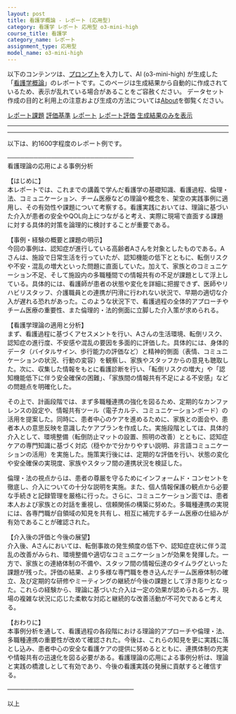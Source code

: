 ```yaml
---
layout: post
title: 看護学概論 - レポート (応用型)
category: 看護学 レポート 応用型 o3-mini-high
course_title: 看護学
category_name: レポート
assignment_type: 応用型
model_name: o3-mini-high
---
```


以下のコンテンツは、[プロンプト](https://github.com/takedatoshiyuki/synthetic_assignments/tree/main/generated/看護学/o3-mini-high/prompt_レポート-応用型.md)を入力して、AI (o3-mini-high) が生成した「[看護学概論](/contents/看護学/)」のレポートです。このページは生成結果から自動的に作成されているため、表示が乱れている場合があることをご容赦ください。
データセット作成の目的と利用上の注意および生成の方法については[About](/About)を御覧ください。

[レポート課題](../レポート課題-応用型)
[評価基準](../評価基準-応用型)
[レポート](../レポート-応用型)
[レポート評価](../レポート評価-応用型)
[生成結果のみを表示](https://github.com/takedatoshiyuki/synthetic_assignments/tree/main/generated/看護学/o3-mini-high/レポート-応用型.md)
  

***
***
  
以下は、約1600字程度のレポート例です。

─────────────────────────────  
看護理論の応用による事例分析

【はじめに】  
本レポートでは、これまでの講義で学んだ看護学の基礎知識、看護過程、倫理・法、コミュニケーション、チーム医療などの理論や概念を、架空の実践事例に適用し、その有効性や課題について考察する。看護実践においては、理論に基づいた介入が患者の安全やQOL向上につながると考え、実際に現場で直面する課題に対する具体的対策を論理的に検討することが重要である。

【事例・経験の概要と課題の明示】  
今回の事例は、認知症が進行している高齢者Aさんを対象としたものである。Aさんは、施設で日常生活を行っていたが、認知機能の低下とともに、転倒リスクや不安・混乱の増大といった問題に直面していた。加えて、家族とのコミュニケーション不足、そして施設内の多職種間での情報共有の不足が課題として浮上している。具体的には、看護師が患者の状態や変化を詳細に把握できず、医師やリハビリスタッフ、介護職員との連携が円滑に行われない状況で、早期の適切な介入が遅れる恐れがあった。このような状況下で、看護過程の全体的アプローチやチーム医療の重要性、また倫理的・法的側面に立脚した介入策が求められる。

【看護学理論の適用と分析】  
まず、看護過程に基づくアセスメントを行い、Aさんの生活環境、転倒リスク、認知症の進行度、不安感や混乱の要因を多面的に評価した。具体的には、身体的データ（バイタルサイン、歩行能力の評価など）と精神的側面（表情、コミュニケーションの状況、行動の変容）を観察し、家族やスタッフからの意見も聴取した。次に、収集した情報をもとに看護診断を行い、「転倒リスクの増大」や「認知機能低下に伴う安全確保の困難」、「家族間の情報共有不足による不安感」などの問題点を明確化した。  

その上で、計画段階では、まず多職種連携の強化を図るため、定期的なカンファレンスの設定や、情報共有ツール（電子カルテ、コミュニケーションボード）の活用を提案した。同時に、患者中心のケアを進めるために、家族との面会や、患者本人の意思反映を意識したケアプランを作成した。実施段階としては、具体的介入として、環境整備（転倒防止マットの設置、照明の改善）とともに、認知症ケアの専門知識に基づく対応（穏やかで分かりやすい説明、非言語コミュニケーションの活用）を実施した。施策実行後には、定期的な評価を行い、状態の変化や安全確保の実現度、家族やスタッフ間の連携状況を検証した。  

倫理・法の視点からは、患者の尊厳を守るためにインフォームド・コンセントを徹底し、介入についての十分な説明を実施。また、個人情報保護の観点から必要な手続きと記録管理を厳格に行った。さらに、コミュニケーション面では、患者本人および家族との対話を重視し、信頼関係の構築に努めた。多職種連携の実現には、各専門職が自領域の知見を共有し、相互に補完するチーム医療の仕組みが有効であることが確認された。

【介入後の評価と今後の展望】  
介入後、Aさんにおいては、転倒事故の発生頻度の低下や、認知症症状に伴う混乱の改善がみられ、環境整備や適切なコミュニケーションが効果を発揮した。一方で、家族との連絡体制の不備や、スタッフ間の情報伝達のタイムラグといった課題が残った。評価の結果、より多様な専門職を巻き込んだチーム医療体制の確立、及び定期的な研修やミーティングの継続が今後の課題として浮き彫りとなった。これらの経験から、理論に基づいた介入は一定の効果が認められる一方、現場の複雑な状況に応じた柔軟な対応と継続的な改善活動が不可欠であると考える。  

【おわりに】  
本事例分析を通して、看護過程の各段階における理論的アプローチや倫理・法、多職種連携の重要性が改めて確認された。今後は、これらの知見を更に実践に落とし込み、患者中心の安全な看護ケアの提供に努めるとともに、連携体制の充実や情報共有の迅速化を図る必要がある。看護理論の応用による事例分析は、理論と実践の橋渡しとして有効であり、今後の看護実践の発展に貢献すると確信する。  

─────────────────────────────  

以上
